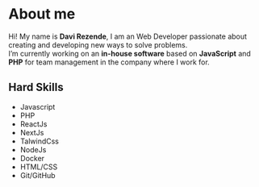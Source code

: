 <h1 id="top" align="left">About me</h1>
<p align="left">Hi! My name is <strong>Davi Rezende</strong>, I am an Web Developer passionate about creating and developing new ways to solve problems. <br> I’m currently working on an <strong>in-house software</strong> based on <strong>JavaScript</strong> and <strong>PHP</strong> for team management in the company where I work for.</p>

<!-- <h2 align="left">GitHub Status</h2> -->
<!-- ![Snake animation](https://github.com/davirezendemota/davirezendemota/blob/output/github-contribution-grid-snake.svg) -->

<h2>Hard Skills</h2>

<ul>
  <li>Javascript</li>
  <li>PHP</li>
  <li>ReactJs</li>
  <li>NextJs</li>
  <li>TalwindCss</li>
  <li>NodeJs</li>
  <li>Docker</li>
  <li>HTML/CSS</li>
  <li>Git/GitHub</li>
</ul>
